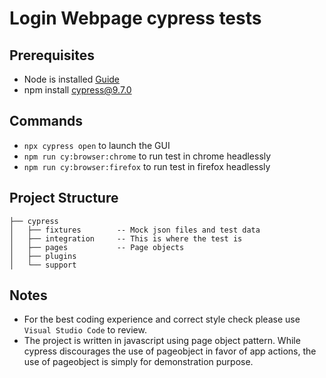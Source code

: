 # Login Webpage cypress tests

## Prerequisites
- Node is installed [Guide](https://nodejs.org/en/download/package-manager/)
- npm install cypress@9.7.0

## Commands
- `npx cypress open` to launch the GUI
- `npm run cy:browser:chrome` to run test in chrome headlessly
- `npm run cy:browser:firefox` to run test in firefox headlessly

## Project Structure

```
├── cypress
│   ├── fixtures        -- Mock json files and test data
│   ├── integration     -- This is where the test is
│   ├── pages           -- Page objects
│   ├── plugins
│   └── support
```
## Notes

- For the best coding experience and correct style check please use `Visual Studio Code` to review.
- The project is written in javascript using page object pattern. While cypress discourages the use of pageobject in favor of app actions, the use of pageobject is simply for demonstration purpose.

